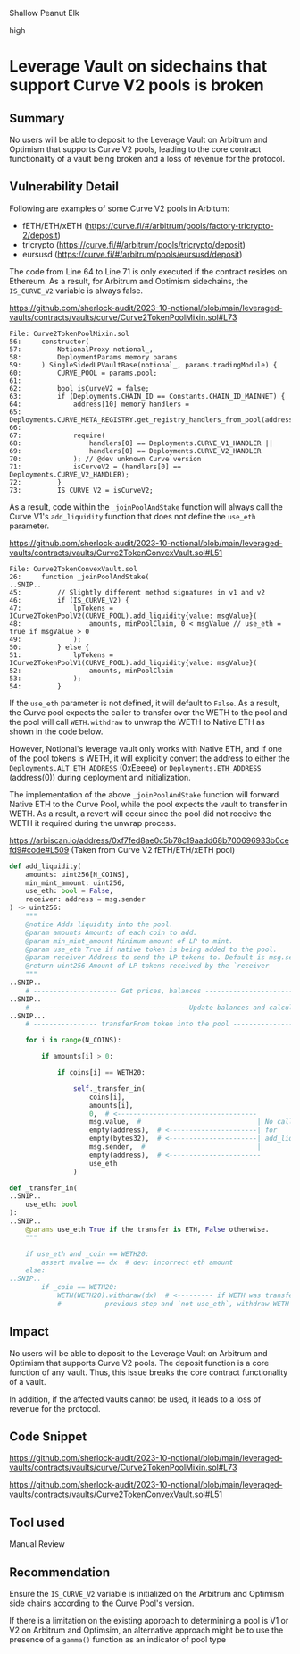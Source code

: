 Shallow Peanut Elk

high

# Leverage Vault on sidechains that support Curve V2 pools is broken

## Summary

No users will be able to deposit to the Leverage Vault on Arbitrum and Optimism that supports Curve V2 pools, leading to the core contract functionality of a vault being broken and a loss of revenue for the protocol.

## Vulnerability Detail

Following are examples of some Curve V2 pools in Arbitum:

- fETH/ETH/xETH (https://curve.fi/#/arbitrum/pools/factory-tricrypto-2/deposit)
- tricrypto (https://curve.fi/#/arbitrum/pools/tricrypto/deposit)
- eursusd (https://curve.fi/#/arbitrum/pools/eursusd/deposit)

The code from Line 64 to Line 71 is only executed if the contract resides on Ethereum. As a result, for Arbitrum and Optimism sidechains, the `IS_CURVE_V2` variable is always false.

https://github.com/sherlock-audit/2023-10-notional/blob/main/leveraged-vaults/contracts/vaults/curve/Curve2TokenPoolMixin.sol#L73

```solidity
File: Curve2TokenPoolMixin.sol
56:     constructor(
57:         NotionalProxy notional_,
58:         DeploymentParams memory params
59:     ) SingleSidedLPVaultBase(notional_, params.tradingModule) {
60:         CURVE_POOL = params.pool;
61: 
62:         bool isCurveV2 = false;
63:         if (Deployments.CHAIN_ID == Constants.CHAIN_ID_MAINNET) {
64:             address[10] memory handlers = 
65:                 Deployments.CURVE_META_REGISTRY.get_registry_handlers_from_pool(address(CURVE_POOL));
66: 
67:             require(
68:                 handlers[0] == Deployments.CURVE_V1_HANDLER ||
69:                 handlers[0] == Deployments.CURVE_V2_HANDLER
70:             ); // @dev unknown Curve version
71:             isCurveV2 = (handlers[0] == Deployments.CURVE_V2_HANDLER);
72:         }
73:         IS_CURVE_V2 = isCurveV2;
```

As a result, code within the `_joinPoolAndStake` function will always call the Curve V1's `add_liquidity` function that does not define the `use_eth` parameter.

https://github.com/sherlock-audit/2023-10-notional/blob/main/leveraged-vaults/contracts/vaults/Curve2TokenConvexVault.sol#L51

```solidity
File: Curve2TokenConvexVault.sol
26:     function _joinPoolAndStake(
..SNIP..
45:         // Slightly different method signatures in v1 and v2
46:         if (IS_CURVE_V2) {
47:             lpTokens = ICurve2TokenPoolV2(CURVE_POOL).add_liquidity{value: msgValue}(
48:                 amounts, minPoolClaim, 0 < msgValue // use_eth = true if msgValue > 0
49:             );
50:         } else {
51:             lpTokens = ICurve2TokenPoolV1(CURVE_POOL).add_liquidity{value: msgValue}(
52:                 amounts, minPoolClaim
53:             );
54:         }
```

If the `use_eth` parameter is not defined, it will default to `False`. As a result, the Curve pool expects the caller to transfer over the WETH to the pool and the pool will call `WETH.withdraw` to unwrap the WETH to Native ETH as shown in the code below.

However, Notional's leverage vault only works with Native ETH, and if one of the pool tokens is WETH, it will explicitly convert the address to either the `Deployments.ALT_ETH_ADDRESS` (0xEeeee) or `Deployments.ETH_ADDRESS` (address(0)) during deployment and initialization.

The implementation of the above `_joinPoolAndStake` function will forward Native ETH to the Curve Pool, while the pool expects the vault to transfer in WETH. As a result, a revert will occur since the pool did not receive the WETH it required during the unwrap process.

https://arbiscan.io/address/0xf7fed8ae0c5b78c19aadd68b700696933b0cefd9#code#L509 (Taken from Curve V2 fETH/ETH/xETH pool)

```python
def add_liquidity(
    amounts: uint256[N_COINS],
    min_mint_amount: uint256,
    use_eth: bool = False,
    receiver: address = msg.sender
) -> uint256:
    """
    @notice Adds liquidity into the pool.
    @param amounts Amounts of each coin to add.
    @param min_mint_amount Minimum amount of LP to mint.
    @param use_eth True if native token is being added to the pool.
    @param receiver Address to send the LP tokens to. Default is msg.sender
    @return uint256 Amount of LP tokens received by the `receiver
    """
..SNIP..
    # --------------------- Get prices, balances -----------------------------
..SNIP..
    # -------------------------------------- Update balances and calculate xp.
..SNIP...
    # ---------------- transferFrom token into the pool ----------------------

    for i in range(N_COINS):

        if amounts[i] > 0:

            if coins[i] == WETH20:

                self._transfer_in(
                    coins[i],
                    amounts[i],
                    0,  # <-----------------------------------
                    msg.value,  #                             | No callbacks
                    empty(address),  # <----------------------| for
                    empty(bytes32),  # <----------------------| add_liquidity.
                    msg.sender,  #                            |
                    empty(address),  # <-----------------------
                    use_eth
                )
```

```python
def _transfer_in(
..SNIP..
    use_eth: bool
):
..SNIP..
    @params use_eth True if the transfer is ETH, False otherwise.
    """

    if use_eth and _coin == WETH20:
        assert mvalue == dx  # dev: incorrect eth amount
    else:
..SNIP..
        if _coin == WETH20:
            WETH(WETH20).withdraw(dx)  # <--------- if WETH was transferred in
            #           previous step and `not use_eth`, withdraw WETH to ETH.
```

## Impact

No users will be able to deposit to the Leverage Vault on Arbitrum and Optimism that supports Curve V2 pools. The deposit function is a core function of any vault. Thus, this issue breaks the core contract functionality of a vault.

In addition, if the affected vaults cannot be used, it leads to a loss of revenue for the protocol.

## Code Snippet

https://github.com/sherlock-audit/2023-10-notional/blob/main/leveraged-vaults/contracts/vaults/curve/Curve2TokenPoolMixin.sol#L73

https://github.com/sherlock-audit/2023-10-notional/blob/main/leveraged-vaults/contracts/vaults/Curve2TokenConvexVault.sol#L51

## Tool used

Manual Review

## Recommendation

Ensure the `IS_CURVE_V2` variable is initialized on the Arbitrum and Optimism side chains according to the Curve Pool's version.

If there is a limitation on the existing approach to determining a pool is V1 or V2 on Arbitrum and Optimsim, an alternative approach might be to use the presence of a `gamma()` function as an indicator of pool type